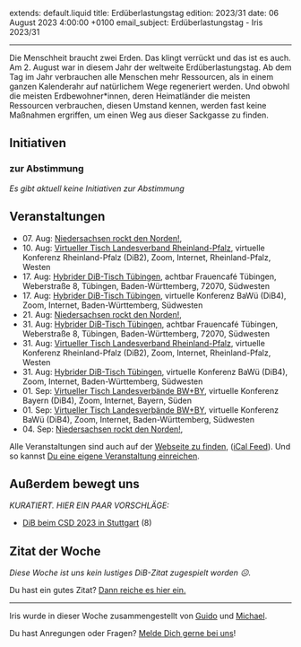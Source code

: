 
extends: default.liquid
title: Erdüberlastungstag
edition: 2023/31
date: 06 August 2023 4:00:00 +0100
email_subject: Erdüberlastungstag - Iris 2023/31

---
Die Menschheit braucht zwei Erden. Das klingt verrückt und das ist es auch. Am 2. August war in diesem Jahr der weltweite Erdüberlastungstag. Ab dem Tag im Jahr verbrauchen alle Menschen mehr Ressourcen, als in einem ganzen Kalenderahr auf natürlichem Wege regeneriert werden. Und obwohl die meisten Erdbewohner\*innen, deren Heimatländer die meisten Ressourcen verbrauchen, diesen Umstand kennen, werden fast keine Maßnahmen ergriffen, um einen Weg aus dieser Sackgasse zu finden.


## Initiativen

### zur Abstimmung
_Es gibt aktuell keine Initiativen zur Abstimmung_

## Veranstaltungen

 - 07.&nbsp;Aug: [Niedersachsen rockt den Norden!](https://dib.de/events/niedersachsen-call-2023-08-07/), 
 - 10.&nbsp;Aug: [Virtueller Tisch Landesverband Rheinland-Pfalz](https://dib.de/events/virtueller-tisch-landesverband-rheinland-pfalz-2023-08-10/), virtuelle Konferenz Rheinland-Pfalz (DiB2), Zoom, Internet, Rheinland-Pfalz, Westen
 - 17.&nbsp;Aug: [Hybrider DiB-Tisch Tübingen](https://dib.de/events/hybrider-dib-tisch-tuebingen-2023-08-17/), achtbar Frauencafé Tübingen, Weberstraße 8, Tübingen, Baden-Württemberg, 72070, Südwesten
 - 17.&nbsp;Aug: [Hybrider DiB-Tisch Tübingen](https://dib.de/events/virtueller-tisch-tuebingen-2023-08-17/), virtuelle Konferenz BaWü (DiB4), Zoom, Internet, Baden-Württemberg, Südwesten
 - 21.&nbsp;Aug: [Niedersachsen rockt den Norden!](https://dib.de/events/niedersachsen-call-2023-08-21/), 
 - 31.&nbsp;Aug: [Hybrider DiB-Tisch Tübingen](https://dib.de/events/hybrider-dib-tisch-tuebingen-2023-08-31/), achtbar Frauencafé Tübingen, Weberstraße 8, Tübingen, Baden-Württemberg, 72070, Südwesten
 - 31.&nbsp;Aug: [Virtueller Tisch Landesverband Rheinland-Pfalz](https://dib.de/events/virtueller-tisch-landesverband-rheinland-pfalz-2023-08-31/), virtuelle Konferenz Rheinland-Pfalz (DiB2), Zoom, Internet, Rheinland-Pfalz, Westen
 - 31.&nbsp;Aug: [Hybrider DiB-Tisch Tübingen](https://dib.de/events/virtueller-tisch-tuebingen-2023-08-31/), virtuelle Konferenz BaWü (DiB4), Zoom, Internet, Baden-Württemberg, Südwesten
 - 01.&nbsp;Sep: [Virtueller Tisch Landesverbände BW+BY](https://dib.de/events/virtueller-tisch-landesverbaende-bwby-2-2023-09-01/), virtuelle Konferenz Bayern (DiB4), Zoom, Internet, Bayern, Süden
 - 01.&nbsp;Sep: [Virtueller Tisch Landesverbände BW+BY](https://dib.de/events/virtueller-tisch-landesverbaende-bwby-3-2023-09-01/), virtuelle Konferenz BaWü (DiB4), Zoom, Internet, Baden-Württemberg, Südwesten
 - 04.&nbsp;Sep: [Niedersachsen rockt den Norden!](https://dib.de/events/niedersachsen-call-2023-09-04/), 

Alle Veranstaltungen sind auch auf der [Webseite zu finden](https://dib.de/veranstaltungen/), ([iCal Feed](https://dib.de/?ical=1)). Und so kannst [Du eine eigene Veranstaltung einreichen](https://marktplatz.dib.de/t/eine-veranstaltung-auf-der-webseite-einreichen/21379).


## Außerdem bewegt uns

_KURATIERT. HIER EIN PAAR VORSCHLÄGE:_
 - [DiB beim CSD 2023 in Stuttgart](https://marktplatz.dib.de/t/dib-beim-csd-2023-in-stuttgart/40079) (8)


## Zitat der Woche
_Diese Woche ist uns kein lustiges DiB-Zitat zugespielt worden ☹._

Du hast ein gutes Zitat? [Dann reiche es hier ein.](https://marktplatz.dib.de/t/fortsetzung-lustige-dib-zitate/24431)


---

Iris wurde in dieser Woche zusammengestellt von [Guido](https://marktplatz.dib.de/u/Guido/) und [Michael](https://marktplatz.dib.de/u/MichaelVoss/).

Du hast Anregungen oder Fragen? [Melde Dich gerne bei uns](https://marktplatz.dib.de/t/neu-iris-die-woechtliche-zusammenfasssung-zum-sonntagsbrunch/10990)!

